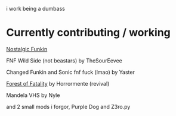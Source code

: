 i work being a dumbass 
# Currently contributing / working
[Nostalgic Funkin](https://github.com/MAZ12211/NostalgicFunkin)

FNF Wild Side (not beastars) by TheSourEevee

Changed Funkin and Sonic fnf fuck (lmao) by Yaster

[Forest of Fatality](https://fridaynightfunking.fandom.com/wiki/FNF:_Forest_of_Fatality) by Horrormente (revival)

Mandela VHS by Nyle

and 2 small mods i forgor, Purple Dog and Z3ro.py
